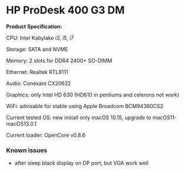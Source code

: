 # HP ProDesk 400 G3 DM
**Product Specification:**

CPU: Intel Kabylake i3, i5, i7

Storage: SATA and NVME

Memory: 2 slots for DDR4 2400+ SO-DIMM

Ethernet: Realtek RTL8111

Audio: Conexant CX20632

Graphics: only Intel HD 630 (HD610 in pentiums and celerons not work)

WiFi: advisable for stable using Apple Broadcom BCM94360CS2

Current tested OS: new install only macOS 10.15, upgrade to macOS11-macOS13.0.1

Current loader: OpenCore v0.8.6

### Known issues

 - after sleep black display on DP port, but VGA work well
